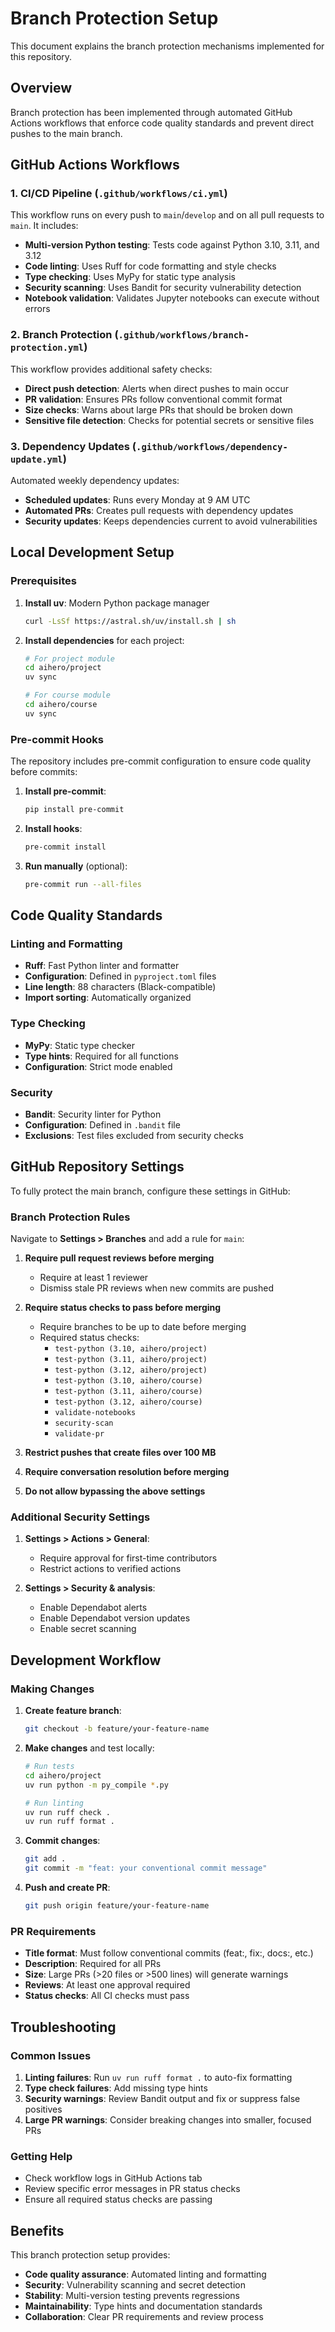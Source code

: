 # Branch Protection Setup

This document explains the branch protection mechanisms implemented for this repository.

## Overview

Branch protection has been implemented through automated GitHub Actions workflows that enforce code quality standards and prevent direct pushes to the main branch.

## GitHub Actions Workflows

### 1. CI/CD Pipeline (`.github/workflows/ci.yml`)

This workflow runs on every push to `main`/`develop` and on all pull requests to `main`. It includes:

- **Multi-version Python testing**: Tests code against Python 3.10, 3.11, and 3.12
- **Code linting**: Uses Ruff for code formatting and style checks
- **Type checking**: Uses MyPy for static type analysis
- **Security scanning**: Uses Bandit for security vulnerability detection
- **Notebook validation**: Validates Jupyter notebooks can execute without errors

### 2. Branch Protection (`.github/workflows/branch-protection.yml`)

This workflow provides additional safety checks:

- **Direct push detection**: Alerts when direct pushes to main occur
- **PR validation**: Ensures PRs follow conventional commit format
- **Size checks**: Warns about large PRs that should be broken down
- **Sensitive file detection**: Checks for potential secrets or sensitive files

### 3. Dependency Updates (`.github/workflows/dependency-update.yml`)

Automated weekly dependency updates:

- **Scheduled updates**: Runs every Monday at 9 AM UTC
- **Automated PRs**: Creates pull requests with dependency updates
- **Security updates**: Keeps dependencies current to avoid vulnerabilities

## Local Development Setup

### Prerequisites

1. **Install uv**: Modern Python package manager
   ```bash
   curl -LsSf https://astral.sh/uv/install.sh | sh
   ```

2. **Install dependencies** for each project:
   ```bash
   # For project module
   cd aihero/project
   uv sync

   # For course module
   cd aihero/course
   uv sync
   ```

### Pre-commit Hooks

The repository includes pre-commit configuration to ensure code quality before commits:

1. **Install pre-commit**:
   ```bash
   pip install pre-commit
   ```

2. **Install hooks**:
   ```bash
   pre-commit install
   ```

3. **Run manually** (optional):
   ```bash
   pre-commit run --all-files
   ```

## Code Quality Standards

### Linting and Formatting

- **Ruff**: Fast Python linter and formatter
- **Configuration**: Defined in `pyproject.toml` files
- **Line length**: 88 characters (Black-compatible)
- **Import sorting**: Automatically organized

### Type Checking

- **MyPy**: Static type checker
- **Type hints**: Required for all functions
- **Configuration**: Strict mode enabled

### Security

- **Bandit**: Security linter for Python
- **Configuration**: Defined in `.bandit` file
- **Exclusions**: Test files excluded from security checks

## GitHub Repository Settings

To fully protect the main branch, configure these settings in GitHub:

### Branch Protection Rules

Navigate to **Settings > Branches** and add a rule for `main`:

1. **Require pull request reviews before merging**
   - Require at least 1 reviewer
   - Dismiss stale PR reviews when new commits are pushed

2. **Require status checks to pass before merging**
   - Require branches to be up to date before merging
   - Required status checks:
     - `test-python (3.10, aihero/project)`
     - `test-python (3.11, aihero/project)`  
     - `test-python (3.12, aihero/project)`
     - `test-python (3.10, aihero/course)`
     - `test-python (3.11, aihero/course)`
     - `test-python (3.12, aihero/course)`
     - `validate-notebooks`
     - `security-scan`
     - `validate-pr`

3. **Restrict pushes that create files over 100 MB**

4. **Require conversation resolution before merging**

5. **Do not allow bypassing the above settings**

### Additional Security Settings

1. **Settings > Actions > General**:
   - Require approval for first-time contributors
   - Restrict actions to verified actions

2. **Settings > Security & analysis**:
   - Enable Dependabot alerts
   - Enable Dependabot version updates
   - Enable secret scanning

## Development Workflow

### Making Changes

1. **Create feature branch**:
   ```bash
   git checkout -b feature/your-feature-name
   ```

2. **Make changes** and test locally:
   ```bash
   # Run tests
   cd aihero/project
   uv run python -m py_compile *.py
   
   # Run linting
   uv run ruff check .
   uv run ruff format .
   ```

3. **Commit changes**:
   ```bash
   git add .
   git commit -m "feat: your conventional commit message"
   ```

4. **Push and create PR**:
   ```bash
   git push origin feature/your-feature-name
   ```

### PR Requirements

- **Title format**: Must follow conventional commits (feat:, fix:, docs:, etc.)
- **Description**: Required for all PRs
- **Size**: Large PRs (>20 files or >500 lines) will generate warnings
- **Reviews**: At least one approval required
- **Status checks**: All CI checks must pass

## Troubleshooting

### Common Issues

1. **Linting failures**: Run `uv run ruff format .` to auto-fix formatting
2. **Type check failures**: Add missing type hints
3. **Security warnings**: Review Bandit output and fix or suppress false positives
4. **Large PR warnings**: Consider breaking changes into smaller, focused PRs

### Getting Help

- Check workflow logs in GitHub Actions tab
- Review specific error messages in PR status checks
- Ensure all required status checks are passing

## Benefits

This branch protection setup provides:

- **Code quality assurance**: Automated linting and formatting
- **Security**: Vulnerability scanning and secret detection  
- **Stability**: Multi-version testing prevents regressions
- **Maintainability**: Type hints and documentation standards
- **Collaboration**: Clear PR requirements and review process